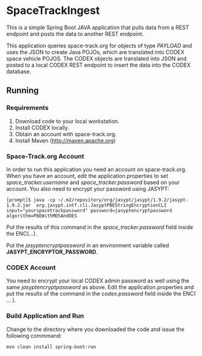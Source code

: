 # SpaceTrackIngest
This is a simple Spring Boot JAVA application that pulls data from a REST endpoint and posts the data to another REST endpoint.

This application queries space-track.org for objects of type *PAYLOAD* and uses the JSON to create Java POJOs, which are translated 
into CODEX space vehicle POJOS. The CODEX objects are translated into JSON and posted to a local CODEX REST endpoint to insert the
data into the CODEX database. 

## Running
### Requirements
1. Download code to your local workstation.
2. Install CODEX locally.
3. Obtain an account with space-track.org.
4. Install Maven (http://maven.apache.org)

### Space-Track.org Account
In order to run this application you need an account on space-track.org. When you have an account, edit the application.properties
to set *space_tracker.username* and *space_tracker.password* based on your account. You also need to encrypt your password using 
JASYPT:

```
[prompt]$ java -cp ~/.m2/repository/org/jasypt/jasypt/1.9.2/jasypt-1.9.2.jar  org.jasypt.intf.cli.JasyptPBEStringEncryptionCLI input="yourspacetrackpassword" password=jasyptencryptpassword algorithm=PBEWithMD5AndDES
```

Put the results of this command in the *space_tracker.password* field inside the ENC\(...\).

Put the *jasyptencryptpassword* in an environment variable called **JASYPT_ENCRYPTOR_PASSWORD**.

### CODEX Account
You need to encrypt your local CODEX admin password as well using the same *jasyptencryptpassword* as above. Edit the application.properties
and put the results of the command in the *codex.password* field inside the ENC\( ... \).

### Build Application and Run
Change to the directory where you downloaded the code and issue the following commmand:

```
mvn clean install spring-boot:run
```
